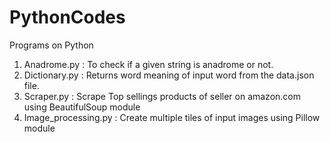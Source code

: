 # PythonCodes
Programs on Python

1. Anadrome.py : To check if a given string is anadrome or not.
2. Dictionary.py : Returns word meaning of input word from the data.json file.
3. Scraper.py : Scrape Top sellings products of seller on amazon.com using BeautifulSoup module
4. Image_processing.py : Create multiple tiles of input images using Pillow module
